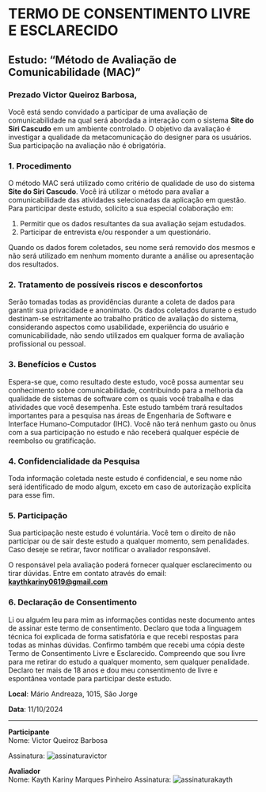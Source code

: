 # TERMO DE CONSENTIMENTO LIVRE E ESCLARECIDO

## Estudo: “Método de Avaliação de Comunicabilidade (MAC)”

### Prezado Victor Queiroz Barbosa,

Você está sendo convidado a participar de uma avaliação de comunicabilidade na qual será abordada a interação com o sistema **Site do Siri Cascudo** em um ambiente controlado. O objetivo da avaliação é investigar a qualidade da metacomunicação do designer para os usuários. Sua participação na avaliação não é obrigatória.

### 1. Procedimento
O método MAC será utilizado como critério de qualidade de uso do sistema **Site do Siri Cascudo**. Você irá utilizar o método para avaliar a comunicabilidade das atividades selecionadas da aplicação em questão. Para participar deste estudo, solicito a sua especial colaboração em:  
1. Permitir que os dados resultantes da sua avaliação sejam estudados.  
2. Participar de entrevista e/ou responder a um questionário.

Quando os dados forem coletados, seu nome será removido dos mesmos e não será utilizado em nenhum momento durante a análise ou apresentação dos resultados.

### 2. Tratamento de possíveis riscos e desconfortos
Serão tomadas todas as providências durante a coleta de dados para garantir sua privacidade e anonimato. Os dados coletados durante o estudo destinam-se estritamente ao trabalho prático de avaliação do sistema, considerando aspectos como usabilidade, experiência do usuário e comunicabilidade, não sendo utilizados em qualquer forma de avaliação profissional ou pessoal.

### 3. Benefícios e Custos
Espera-se que, como resultado deste estudo, você possa aumentar seu conhecimento sobre comunicabilidade, contribuindo para a melhoria da qualidade de sistemas de software com os quais você trabalha e das atividades que você desempenha. Este estudo também trará resultados importantes para a pesquisa nas áreas de Engenharia de Software e Interface Humano-Computador (IHC). Você não terá nenhum gasto ou ônus com a sua participação no estudo e não receberá qualquer espécie de reembolso ou gratificação.

### 4. Confidencialidade da Pesquisa
Toda informação coletada neste estudo é confidencial, e seu nome não será identificado de modo algum, exceto em caso de autorização explícita para esse fim.

### 5. Participação
Sua participação neste estudo é voluntária. Você tem o direito de não participar ou de sair deste estudo a qualquer momento, sem penalidades. Caso deseje se retirar, favor notificar o avaliador responsável.

O responsável pela avaliação poderá fornecer qualquer esclarecimento ou tirar dúvidas. Entre em contato através do email:  
**kaythkariny0619@gmail.com**

### 6. Declaração de Consentimento
Li ou alguém leu para mim as informações contidas neste documento antes de assinar este termo de consentimento. Declaro que toda a linguagem técnica foi explicada de forma satisfatória e que recebi respostas para todas as minhas dúvidas. Confirmo também que recebi uma cópia deste Termo de Consentimento Livre e Esclarecido. Compreendo que sou livre para me retirar do estudo a qualquer momento, sem qualquer penalidade. Declaro ter mais de 18 anos e dou meu consentimento de livre e espontânea vontade para participar deste estudo.

**Local**: Mário Andreaza, 1015, São Jorge

**Data**: 11/10/2024

---

**Participante**  
Nome: Victor Queiroz Barbosa

Assinatura: ![assinaturavictor](https://github.com/user-attachments/assets/8d3d636c-6e94-4e30-8b64-70f52ea08e8b)

**Avaliador**  
Nome: Kayth Kariny Marques Pinheiro
Assinatura: ![assinaturakayth](https://github.com/user-attachments/assets/98890218-b6cf-4ad4-89a0-94357ef58b08)

